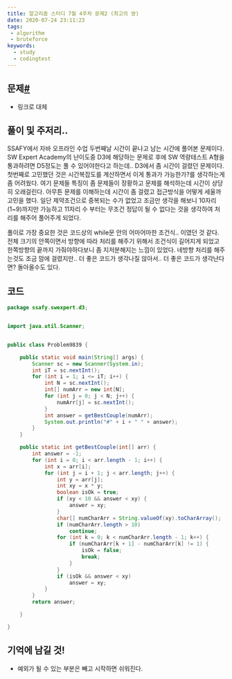 ```yaml
---
title: 알고리즘 스터디 7월 4주차 문제2 (최고의 쌍)
date: 2020-07-24 23:11:23
tags:
 - algorithm
 - bruteforce
keywords:
  - study
  - codingtest
---
```


## 문제[#](https://swexpertacademy.com/main/code/problem/problemDetail.do?contestProbId=AXGBGehqPAADFAXR&categoryId=AXGBGehqPAADFAXR&categoryType=CODE&&&)

- 링크로 대체

## 풀이 및 주저리..

SSAFY에서 자바 오프라인 수업 두번째날 시간이 끝나고 남는 시간에 풀어본 문제이다. SW Expert Academy의 난이도중 D3에 해당하는 문제로 후에 SW 역량테스트 A형을 통과하려면 D5정도는 풀 수 있어야한다고 하는데.. D3에서 좀 시간이 걸렸던 문제이다. 첫번째로 고민했던 것은 시간복잡도를 계산하면서 이게 통과가 가능한가?를 생각하는게 좀 어려웠다. 여기 문제들 특징이 좀 문제들이 장황하고 문제를 해석하는데 시간이 상당히 오래걸린다. 아무튼 문제를 이해하는데 시간이 좀 걸렸고 접근방식을 어떻게 세울까 고민을 했다. 일단 제약조건으로 중복되는 수가 없었고 조금만 생각을 해보니 10자리(1~9)까지만 가능하고 11자리 수 부터는 무조건 정답이 될 수 없다는 것을 생각하여 처리를 해주어 풀어주게 되었다. 

풀이로 가장 중요한 것은 코드상의 while문 안의 어마어마한 조건식.. 이였던 것 같다. 전체 크기의 안쪽이면서 방향에 따라 처리를 해주기 위해서 조건식이 길어지게 되었고 한쪽방향의 끝까지 가줘야하다보니 좀 지저분해지는 느낌이 있었다.  네방향 처리를 해주는것도 조금 맘에 걸렸지만.. 더 좋은 코드가 생각나질 않아서.. 더 좋은 코드가 생각난다면? 돌아올수도 있다.

## 코드

```java
package ssafy.swexpert.d3;


import java.util.Scanner;


public class Problem9839 {

    public static void main(String[] args) {
        Scanner sc = new Scanner(System.in);
        int iT = sc.nextInt();
        for (int i = 1; i <= iT; i++) {
            int N = sc.nextInt();
            int[] numArr = new int[N];
            for (int j = 0; j < N; j++) {
                numArr[j] = sc.nextInt();
            }
            int answer = getBestCouple(numArr);
            System.out.println("#" + i + " " + answer);
        }
    }

    public static int getBestCouple(int[] arr) {
        int answer = -1;
        for (int i = 0; i < arr.length - 1; i++) {
            int x = arr[i];
            for (int j = i + 1; j < arr.length; j++) {
                int y = arr[j];
                int xy = x * y;
                boolean isOk = true;
                if (xy < 10 && answer < xy) {
                    answer = xy;
                }
                char[] numCharArr = String.valueOf(xy).toCharArray();
                if (numCharArr.length > 10)
                    continue;
                for (int k = 0; k < numCharArr.length - 1; k++) {
                    if (numCharArr[k + 1] - numCharArr[k] != 1) {
                        isOk = false;
                        break;
                    }
                }
                if (isOk && answer < xy)
                    answer = xy;
            }
        }
        return answer;

    }

}
```

## 기억에 남길 것!

- 예외가 될 수 있는 부분은 빼고 시작하면 쉬워진다.
